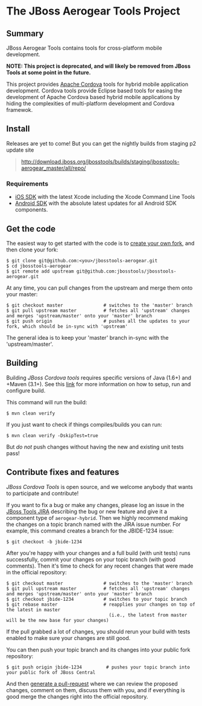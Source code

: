 # The JBoss Aerogear Tools Project

## Summary

JBoss Aerogear Tools contains tools for cross-platform mobile development. 

**NOTE: This project is deprecated, and will likely be removed from JBoss Tools at some point in the future.**

This project provides [Apache Cordova](http://cordova.apache.org) tools for
hybrid mobile application development. Cordova tools provide Eclipse based tools for easing 
the development of Apache Cordova based hybrid mobile applications by hiding the complexities 
of multi-platform development and Cordova framewok.

## Install

Releases are yet to come! But you can get the nightly builds from staging p2 update site

> http://download.jboss.org/jbosstools/builds/staging/jbosstools-aerogear_master/all/repo/

### Requirements 
* [iOS SDK](http://developer.apple.com) with the latest Xcode including the Xcode Command Line Tools
* [Android SDK](http://developer.android.com) with the absolute latest updates for all Android SDK components. 

## Get the code

The easiest way to get started with the code is to [create your own fork](http://help.github.com/forking/), 
and then clone your fork:

    $ git clone git@github.com:<you>/jbosstools-aerogear.git
    $ cd jbosstools-aerogear
    $ git remote add upstream git@github.com:jbosstools/jbosstools-aerogear.git
  
At any time, you can pull changes from the upstream and merge them onto your master:

    $ git checkout master               # switches to the 'master' branch
    $ git pull upstream master          # fetches all 'upstream' changes and merges 'upstream/master' onto your 'master' branch
    $ git push origin                   # pushes all the updates to your fork, which should be in-sync with 'upstream'

The general idea is to keep your 'master' branch in-sync with the
'upstream/master'.

## Building 

Building _JBoss Cordova tools_  requires specific versions of Java (1.6+) and
+Maven (3.1+). See this [link](https://github.com/jbosstools/jbosstools-devdoc/blob/master/building/readme.md) for more information on how to setup, run and configure build.

This command will run the build:

    $ mvn clean verify

If you just want to check if things compiles/builds you can run:

    $ mvn clean verify -DskipTest=true

But *do not* push changes without having the new and existing unit tests pass!
 
## Contribute fixes and features

_JBoss Cordova Tools_ is open source, and we welcome anybody that wants to
participate and contribute!

If you want to fix a bug or make any changes, please log an issue in
the [JBoss Tools JIRA](https://issues.jboss.org/browse/JBIDE)
describing the bug or new feature and give it a component type of
`aerogear-hybrid`. Then we highly recommend making the changes on a
topic branch named with the JIRA issue number. For example, this
command creates a branch for the JBIDE-1234 issue:

	$ git checkout -b jbide-1234

After you're happy with your changes and a full build (with unit
tests) runs successfully, commit your changes on your topic branch
(with good comments). Then it's time to check for any recent changes
that were made in the official repository:

	$ git checkout master               # switches to the 'master' branch
	$ git pull upstream master          # fetches all 'upstream' changes and merges 'upstream/master' onto your 'master' branch
	$ git checkout jbide-1234           # switches to your topic branch
	$ git rebase master                 # reapplies your changes on top of the latest in master
	                                      (i.e., the latest from master will be the new base for your changes)

If the pull grabbed a lot of changes, you should rerun your build with
tests enabled to make sure your changes are still good.

You can then push your topic branch and its changes into your public fork repository:

	$ git push origin jbide-1234         # pushes your topic branch into your public fork of JBoss Central

And then [generate a pull-request](http://help.github.com/pull-requests/) where we can
review the proposed changes, comment on them, discuss them with you,
and if everything is good merge the changes right into the official
repository.
